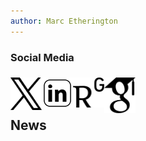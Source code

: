 ```yaml
---
author: Marc Etherington
---
```

<h3>Social Media</h3>

[<h3><img src="https://github.com/marc-k-etherington/marc-k-etherington.github.io/blob/main/content/images/Twitter_Logo.png?raw=true" alt="Twitter" width="50" height="auto" style="float:left"></h3>](https://twitter.com/m_k_etherington)

[<h3><img src="https://github.com/marc-k-etherington/marc-k-etherington.github.io/blob/main/content/images/LinkedIn.jpg?raw=true" alt="LinkedIn" width="50" height="auto" style="float:left"></h3>](https://www.linkedin.com/in/marc-kenneth-etherington-32aa5876/)

[<h3><img src="https://github.com/marc-k-etherington/marc-k-etherington.github.io/blob/main/content/images/Researchgate.png?raw=true" alt="LinkedIn" width="50" height="auto" style="float:left"></h3>](https://www.researchgate.net/profile/Marc-Etherington)

[<h3><img src="https://github.com/marc-k-etherington/marc-k-etherington.github.io/blob/main/content/images/Google_Scholar.png?raw=true" alt="LinkedIn" width="50" height="auto" style="float:left"></h3>](https://scholar.google.co.uk/citations?user=3dgABIQAAAAJ&hl=en)

<br>
<br>

<h2>News</h2>



